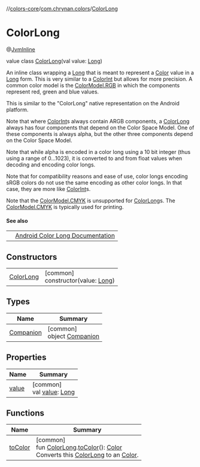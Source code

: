 //[colors-core](../../../index.md)/[com.chrynan.colors](../index.md)/[ColorLong](index.md)

# ColorLong

@[JvmInline](https://kotlinlang.org/api/latest/jvm/stdlib/kotlin.jvm/-jvm-inline/index.html)

value class [ColorLong](index.md)(val value: [Long](https://kotlinlang.org/api/latest/jvm/stdlib/kotlin/-long/index.html))

An inline class wrapping a [Long](https://kotlinlang.org/api/latest/jvm/stdlib/kotlin/-long/index.html) that is meant to represent a [Color](../-color/index.md) value in a [Long](https://kotlinlang.org/api/latest/jvm/stdlib/kotlin/-long/index.html) form. This is very similar to a [ColorInt](../-color-int/index.md) but allows for more precision. A common color model is the [ColorModel.RGB](../../com.chrynan.colors.space/-color-model/-r-g-b/index.md) in which the components represent red, green and blue values.

This is similar to the &quot;ColorLong&quot; native representation on the Android platform.

Note that where [ColorInt](../-color-int/index.md)s always contain ARGB components, a [ColorLong](index.md) always has four components that depend on the Color Space Model. One of these components is always alpha, but the other three components depend on the Color Space Model.

Note that while alpha is encoded in a color long using a 10 bit integer (thus using a range of 0...1023), it is converted to and from  float values when decoding and encoding color longs.

Note that for compatibility reasons and ease of use, color longs encoding sRGB colors do not use the same encoding as other color longs. In that case, they are more like [ColorInt](../-color-int/index.md)s.

Note that the [ColorModel.CMYK](../../com.chrynan.colors.space/-color-model/-c-m-y-k/index.md) is unsupported for [ColorLong](index.md)s. The [ColorModel.CMYK](../../com.chrynan.colors.space/-color-model/-c-m-y-k/index.md) is typically used for printing.

#### See also

| | |
|---|---|
|  | [Android Color Long Documentation](https://developer.android.com/reference/android/graphics/Color.html#color-longs) |

## Constructors

| | |
|---|---|
| [ColorLong](-color-long.md) | [common]<br>constructor(value: [Long](https://kotlinlang.org/api/latest/jvm/stdlib/kotlin/-long/index.html)) |

## Types

| Name | Summary |
|---|---|
| [Companion](-companion/index.md) | [common]<br>object [Companion](-companion/index.md) |

## Properties

| Name | Summary |
|---|---|
| [value](value.md) | [common]<br>val [value](value.md): [Long](https://kotlinlang.org/api/latest/jvm/stdlib/kotlin/-long/index.html) |

## Functions

| Name | Summary |
|---|---|
| [toColor](../to-color.md) | [common]<br>fun [ColorLong](index.md).[toColor](../to-color.md)(): [Color](../-color/index.md)<br>Converts this [ColorLong](index.md) to an [Color](../-color/index.md). |
